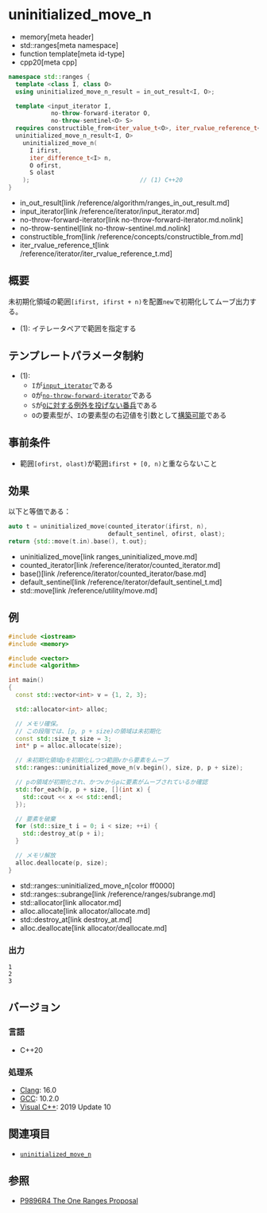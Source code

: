 # uninitialized_move_n
* memory[meta header]
* std::ranges[meta namespace]
* function template[meta id-type]
* cpp20[meta cpp]

```cpp
namespace std::ranges {
  template <class I, class O>
  using uninitialized_move_n_result = in_out_result<I, O>;

  template <input_iterator I,
            no-throw-forward-iterator O,
            no-throw-sentinel<O> S>
  requires constructible_from<iter_value_t<O>, iter_rvalue_reference_t<I>>
  uninitialized_move_n_result<I, O>
    uninitialized_move_n(
      I ifirst,
      iter_difference_t<I> n,
      O ofirst,
      S olast
    );                               // (1) C++20
}
```
* in_out_result[link /reference/algorithm/ranges_in_out_result.md]
* input_iterator[link /reference/iterator/input_iterator.md]
* no-throw-forward-iterator[link no-throw-forward-iterator.md.nolink]
* no-throw-sentinel[link no-throw-sentinel.md.nolink]
* constructible_from[link /reference/concepts/constructible_from.md]
* iter_rvalue_reference_t[link /reference/iterator/iter_rvalue_reference_t.md]

## 概要
未初期化領域の範囲`[ifirst, ifirst + n)`を配置`new`で初期化してムーブ出力する。

- (1): イテレータペアで範囲を指定する


## テンプレートパラメータ制約
- (1):
    - `I`が[`input_iterator`](/reference/iterator/input_iterator.md)である
    - `O`が[`no-throw-forward-iterator`](no-throw-forward-iterator.md.nolink)である
    - `S`が[`O`に対する例外を投げない番兵](no-throw-sentinel.md.nolink)である
    - `O`の要素型が、`I`の要素型の右辺値を引数として[構築可能](/reference/concepts/constructible_from.md)である


## 事前条件

- 範囲`[ofirst, olast)`が範囲`ifirst + [0, n)`と重ならないこと


## 効果
以下と等価である：

```cpp
auto t = uninitialized_move(counted_iterator(ifirst, n),
                            default_sentinel, ofirst, olast);
return {std::move(t.in).base(), t.out};
```
* uninitialized_move[link ranges_uninitialized_move.md]
* counted_iterator[link /reference/iterator/counted_iterator.md]
* base()[link /reference/iterator/counted_iterator/base.md]
* default_sentinel[link /reference/iterator/default_sentinel_t.md]
* std::move[link /reference/utility/move.md]


## 例
```cpp example
#include <iostream>
#include <memory>

#include <vector>
#include <algorithm>

int main()
{
  const std::vector<int> v = {1, 2, 3};

  std::allocator<int> alloc;

  // メモリ確保。
  // この段階では、[p, p + size)の領域は未初期化
  const std::size_t size = 3;
  int* p = alloc.allocate(size);

  // 未初期化領域pを初期化しつつ範囲vから要素をムーブ
  std::ranges::uninitialized_move_n(v.begin(), size, p, p + size);

  // pの領域が初期化され、かつvからpに要素がムーブされているか確認
  std::for_each(p, p + size, [](int x) {
    std::cout << x << std::endl;
  });

  // 要素を破棄
  for (std::size_t i = 0; i < size; ++i) {
    std::destroy_at(p + i);
  }

  // メモリ解放
  alloc.deallocate(p, size);
}
```
* std::ranges::uninitialized_move_n[color ff0000]
* std::ranges::subrange[link /reference/ranges/subrange.md]
* std::allocator[link allocator.md]
* alloc.allocate[link allocator/allocate.md]
* std::destroy_at[link destroy_at.md]
* alloc.deallocate[link allocator/deallocate.md]

### 出力
```
1
2
3
```


## バージョン
### 言語
- C++20

### 処理系
- [Clang](/implementation.md#clang): 16.0
- [GCC](/implementation.md#gcc): 10.2.0
- [Visual C++](/implementation.md#visual_cpp): 2019 Update 10


## 関連項目
- [`uninitialized_move_n`](uninitialized_move_n.md)

## 参照
- [P9896R4 The One Ranges Proposal](https://www.open-std.org/jtc1/sc22/wg21/docs/papers/2018/p0896r4.pdf)
